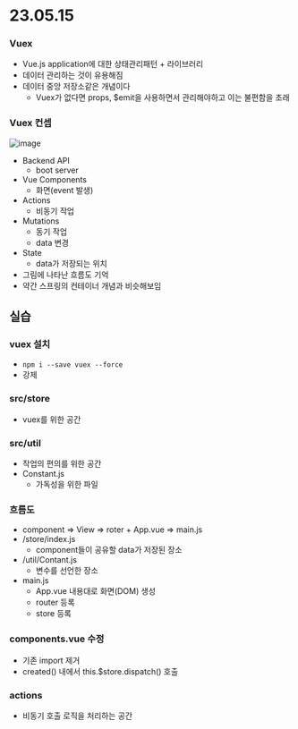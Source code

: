 # 23.05.15
### Vuex
- Vue.js application에 대한 상태관리패턴 + 라이브러리
- 데이터 관리하는 것이 유용해짐
- 데이터 중앙 저장소같은 개념이다
  - Vuex가 없다면 props, $emit을 사용하면서 관리해야하고 이는 불편함을 초래

### Vuex 컨셉
  ![image](https://github.com/hso8706/Algorithm_Trip_RunInto/assets/103169947/bdf8e67a-f1e9-4426-97cf-8686b10da92d)
  - Backend API
    - boot server
  - Vue Components
    - 화면(event 발생)
  - Actions
    - 비동기 작업
  - Mutations
    - 동기 작업
    - data 변경
  - State
    - data가 저장되는 위치
- 그림에 나타난 흐름도 기억
- 약간 스프링의 컨테이너 개념과 비슷해보임


## 실습
### vuex 설치
- `npm i --save vuex --force`
- 강제
### src/store
- vuex를 위한 공간
### src/util
- 작업의 편의를 위한 공간
- Constant.js
  - 가독성을 위한 파일
### 흐름도
- component => View => roter + App.vue => main.js
- /store/index.js
  - component들이 공유할 data가 저장된 장소
- /util/Contant.js
  - 변수를 선언한 장소
- main.js
  - App.vue 내용대로 화면(DOM) 생성
  - router 등록
  - store 등록

### components.vue 수정
  - 기존 import 제거
  - created() 내에서 this.$store.dispatch() 호출
### actions
  - 비동기 호출 로직을 처리하는 공간
